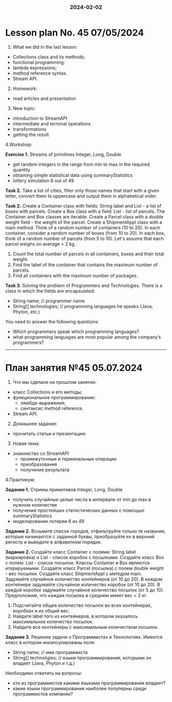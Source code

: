 <h3 style="text-align: center; padding-bottom: 14px">2024-02-02</h3>

# Lesson plan No. 45 07/05/2024

1. What we did in the last lesson:
- Collections class and its methods;
- functional programming:
- lambda expressions;
- method reference syntax.
- Stream API.


2. Homework:
- read articles and presentation

3. New topic:
- introduction to StreamAPI
- intermediate and terminal operations
- transformations
- getting the result

4.Workshop:

**Exercise 1.**
Streams of primitives Integer, Long, Double
- get random integers in the range from min to max in the required quantity
- obtaining simple statistical data using summaryStatistics
- lottery simulation 6 out of 49

**Task 2.**
Take a list of cities, filter only those names that start with a given letter,
convert them to uppercase and output them in alphabetical order.

**Task 2.**
Create a Container class with fields:
String label and List<Box> - a list of boxes with parcels.
Create a Box class with a field:
List<Parcel> - list of parcels.
The Container and Box classes are iterable.
Create a Parcel class with a double weight field - the weight of the parcel.
Create a ShipmentAppl class with a main method.
Think of a random number of containers (10 to 20).
In each container, consider a random number of boxes (from 10 to 20).
In each box, think of a random number of parcels (from 5 to 10).
Let's assume that each parcel weighs on average = 2 kg.

1. Count the total number of parcels in all containers, boxes and their total weight.
2. Find the label of the container that contains the maximum number of parcels.
3. Find all containers with the maximum number of packages.

**Task 3.**
Solving the problem of Programmers and Technologies.
There is a class in which the fields are encapsulated:
- String name; // programmer name
- String[] technologies; // programming languages he speaks (Java, Phyton, etc.)

You need to answer the following questions:
- Which programmers speak which programming languages?
- what programming languages are most popular among the company’s programmers?

___

# План занятия №45 05.07.2024

1. Что мы сделали на прошлом занятии:
- класс Collections и его методы;
- функциональное программирование:
  - лямбда-выражения;
  - синтаксис method reference.
- Stream API.


2. Домашнее задание:
- прочитать статьи и презентацию

3. Новая тема:
- знакомство со StreamAPI
  - промежуточные и терминальные операции
  - преобразования
  - получение результата

4.Практикум:

**Задание 1.**
Стримы примитивов Integer, Long, Double
- получить случайные целые числа в интервале от min до max в нужном количестве
- получение простейших статистических данных с помощью summaryStatistics
- моделирование лотереи 6 из 49

**Задание 2.**
Возьмите список городов, отфильтруйте только те названия, которые начинаются с заданной буквы,
преобразуйте их в верхний регистр и выведите в алфавитном порядке.

**Задание 2.**
Создайте класс Container с полями: 
String label (маркировка) и List<Box> - список коробок с посылками.
Создайте класс Box с полем: 
List<Parcel> - список посылок.
Классы Container и Box являются итерируемыми.
Создайте класс Parcel (посылка) с полем double weight - вес посылки.
Создайте класс ShipmentAppl с методом main.
Задумайте случайное количество контейнеров (от 10 до 20).
В каждом контейнере задумайте случайное количество коробок (от 10 до 20).
В каждой коробке задумайте случайное количество посылок (от 5 до 10).
Предположим, что каждая посылка в среднем имеет вес = 2 кг.

1. Подсчитайте общее количество посылок во всех контейнерах, коробках и их общий вес.
2. Найдите label того из контейнеров, в котором оказалось максимальное количество посылок.
3. Найдите все контейнеры с максимальным количеством посылок.

**Задание 3.**
Решение задачи о Программистах и Технологиях. 
Имеется класс в котором инкапсулированы поля:
- String name; // имя программиста
- String[] technoligies; // языки программирования, которыми он владеет (Java, Phyton и т.д.)

Необходимо ответить на вопросы:
- кто из программистов какими языками программирования владеет?
- какие языки программирования наиболее популярны среди программистов компании?
